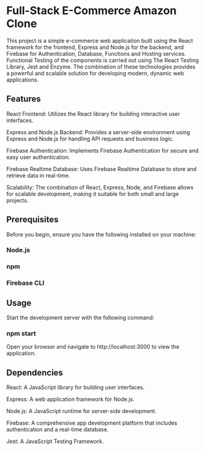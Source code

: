 # Full-Stack E-Commerce Amazon Clone 

This project is a simple e-commerce web application built using the React framework for the frontend, Express and Node.js for the backend, and Firebase for Authentication, Database, Functions and Hosting services. Functional Testing of the components is carried out using The React Testing Library, Jest and Enzyme. The combination of these technologies provides a powerful and scalable solution for developing modern, dynamic web applications.

## Features
React Frontend: Utilizes the React library for building interactive user interfaces.

Express and Node.js Backend: Provides a server-side environment using Express and Node.js for handling API requests and business logic.

Firebase Authentication: Implements Firebase Authentication for secure and easy user authentication.

Firebase Realtime Database: Uses Firebase Realtime Database to store and retrieve data in real-time.

Scalability: The combination of React, Express, Node, and Firebase allows for scalable development, making it suitable for both small and large projects.

## Prerequisites

Before you begin, ensure you have the following installed on your machine:

### Node.js
### npm
### Firebase CLI

## Usage

Start the development server with the following command:

### npm start

Open your browser and navigate to http://localhost:3000 to view the application.

## Dependencies

React: A JavaScript library for building user interfaces.

Express: A web application framework for Node.js.

Node.js: A JavaScript runtime for server-side development.

Firebase: A comprehensive app development platform that includes authentication and a real-time database.

Jest: A JavaScript Testing Framework.
